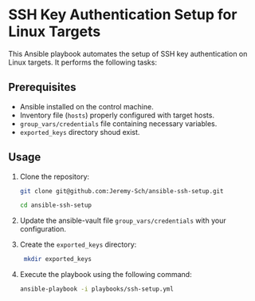 # SSH Key Authentication Setup for Linux Targets

This Ansible playbook automates the setup of SSH key authentication on Linux targets. It performs the following tasks:

## Prerequisites
- Ansible installed on the control machine.
- Inventory file (`hosts`) properly configured with target hosts.
- `group_vars/credentials` file containing necessary variables.
- `exported_keys` directory shoud exist.

## Usage
1. Clone the repository:
    ```bash
    git clone git@github.com:Jeremy-Sch/ansible-ssh-setup.git
    ```
    ```bash
    cd ansible-ssh-setup
    ```
2. Update the ansible-vault file `group_vars/credentials` with your configuration.

3. Create the  `exported_keys` directory:
   ```bash
    mkdir exported_keys
    ```

5. Execute the playbook using the following command:
   ```bash
   ansible-playbook -i playbooks/ssh-setup.yml
   ```

